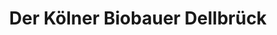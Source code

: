 ---
title: "Der Kölner Biobauer Dellbrück"
url: /koeln/der-koelner-biobauer-dellbrueck/
shop: Supermarkt
---